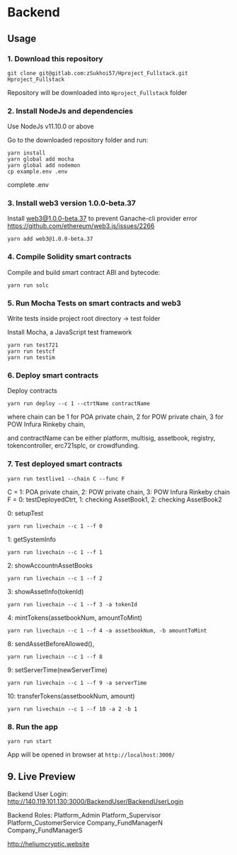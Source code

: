 # Backend

## Usage

### 1. Download this repository
```
git clone git@gitlab.com:zSukhoi57/Hproject_Fullstack.git Hproject_Fullstack
```

Repository will be downloaded into `Hproject_Fullstack` folder

### 2. Install NodeJs and dependencies

Use NodeJs v11.10.0 or above

Go to the downloaded repository folder and run:
```
yarn install
yarn global add mocha
yarn global add nodemon
cp example.env .env
```
complete .env
### 3. Install web3 version 1.0.0-beta.37

Install web3@1.0.0-beta.37 to prevent Ganache-cli provider error
https://github.com/ethereum/web3.js/issues/2266
```
yarn add web3@1.0.0-beta.37
```

### 4. Compile Solidity smart contracts

Compile and build smart contract ABI and bytecode:
```
yarn run solc
```

### 5. Run Mocha Tests on smart contracts and web3

Write tests inside project root directory -> test folder

Install Mocha, a JavaScript test framework
```
yarn run test721
yarn run testcf
yarn run testim
```

### 6. Deploy smart contracts
Deploy contracts
```
yarn run deploy --c 1 --ctrtName contractName
```
where chain can be 1 for POA private chain, 2 for POW private chain, 3 for POW Infura Rinkeby chain,

and contractName can be either platform, multisig, assetbook, registry, tokencontroller, erc721splc, or crowdfunding.


### 7. Test deployed smart contracts
```
yarn run testlive1 --chain C --func F
```
C = 1: POA private chain, 2: POW private chain, 3: POW Infura Rinkeby chain
F = 0: testDeployedCtrt, 1: checking AssetBook1, 2: checking AssetBook2

0: setupTest
```
yarn run livechain --c 1 --f 0
```

1: getSystemInfo
```
yarn run livechain --c 1 --f 1
```

2: showAccountnAssetBooks
```
yarn run livechain --c 1 --f 2
```

3: showAssetInfo(tokenId)
```
yarn run livechain --c 1 --f 3 -a tokenId
```

4: mintTokens(assetbookNum, amountToMint)
```
yarn run livechain --c 1 --f 4 -a assetbookNum, -b amountToMint
```

8: sendAssetBeforeAllowed(),
```
yarn run livechain --c 1 --f 8
```

9: setServerTime(newServerTime)
```
yarn run livechain --c 1 --f 9 -a serverTime
```

10: transferTokens(assetbookNum, amount)
```
yarn run livechain --c 1 --f 10 -a 2 -b 1
```

### 8. Run the app

```
yarn run start
```

App will be opened in browser at `http://localhost:3000/`

## 9. Live Preview

Backend User Login:
http://140.119.101.130:3000/BackendUser/BackendUserLogin

Backend Roles:
Platform_Admin
Platform_Supervisor
Platform_CustomerService
Company_FundManagerN
Company_FundManagerS

http://heliumcryptic.website